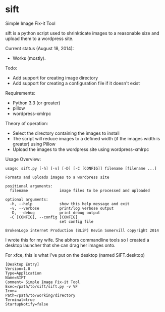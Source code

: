 sift
====

Simple Image Fix-it Tool

sift is a python script used to shrinkticate images to a reasonable size and
upload them to a wordpress site.

Current status (August 18, 2014):
- Works (mostly).

Todo:
- Add support for creating image directory
- Add support for creating a configuration file if it doesn't exist

Requirements:
- Python 3.3 (or greater)
- pillow
- wordpress-xmlrpc

Theory of operation:
- Select the directory containing the images to install
- The script will reduce images to a defined width (if the images width is
  greater) using Pillow
- Upload the images to the wordpress site using wordpress-xmlrpc

Usage Overview:

    usage: sift.py [-h] [-v] [-D] [-C [CONFIG]] filename [filename ...]
    
    Formats and uploads images to a wordpress site
    
    positional arguments:
      filename              image files to be processed and uploaded
    
    optional arguments:
      -h, --help            show this help message and exit
      -v, --verbose         print/log verbose output
      -D, --debug           print debug output
      -C [CONFIG], --config [CONFIG]
                            set config file
    
    BrokenLogo internet Production (BLiP) Kevin Somervill copyright 2014


I wrote this for my wife. She abhors commandline tools so I created a desktop
launcher that she can drag her images onto.

For xfce, this is what I've put on the desktop (named SIFT.desktop)

    [Desktop Entry]
    Version=1.0
    Type=Application
    Name=SIFT
    Comment= Simple Image Fix-it Tool
    Exec=/path/to/sift/sift.py -v %F
    Icon=
    Path=/path/to/working/directory
    Terminal=true
    StartupNotify=false


